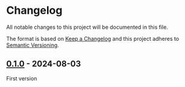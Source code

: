 # Changelog
All notable changes to this project will be documented in this file.

The format is based on [Keep a Changelog](https://keepachangelog.com/)
and this project adheres to [Semantic Versioning](https://semver.org/).

## [0.1.0] - 2024-08-03
First version

[0.1.0]: https://github.com/finos/morphir/releases/tag/v0.1.0
